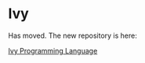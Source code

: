 # Ivy

Has moved.  The new repository is here:

[Ivy Programming Language](https://github.com/jhallen/ivy-lang)
